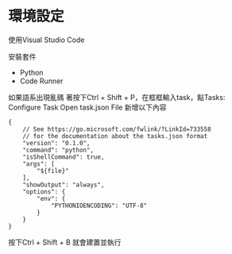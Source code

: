 # 環境設定

使用Visual Studio Code

安裝套件
* Python
* Code Runner

如果語系出現亂碼
著按下Ctrl + Shift + P，在框框輸入task，點Tasks: Configure Task
Open task.json File
新增以下內容
```
{
    // See https://go.microsoft.com/fwlink/?LinkId=733558
    // for the documentation about the tasks.json format
    "version": "0.1.0",
    "command": "python",
    "isShellCommand": true,
    "args": [
        "${file}"
    ],
    "showOutput": "always",
    "options": {
        "env": {
            "PYTHONIOENCODING": "UTF-8"
        }
    }
}
```

按下Ctrl + Shift + B 就會建置並執行